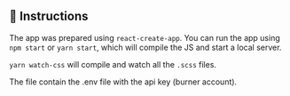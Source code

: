 ## 👋 Instructions

The app was prepared using `react-create-app`. You can run the app using `npm start` or `yarn start`, which will compile the JS and start a local server.

`yarn watch-css` will compile and watch all the `.scss` files.

The file contain the .env file with the api key (burner account).

